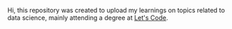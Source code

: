 Hi, this repository was created to upload my learnings on topics related to data science, mainly attending a degree at [Let's Code](https://letscode.com.br/).
<!---
tvfukuda/tvfukuda is a ✨ special ✨ repository because its `README.md` (this file) appears on your GitHub profile.
You can click the Preview link to take a look at your changes.
--->
